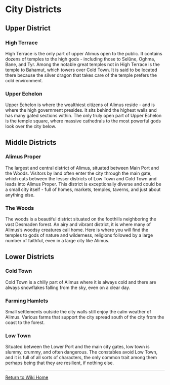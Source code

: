 # City Districts

## Upper District

### High Terrace
High Terrace is the only part of upper Alimus open to the public. It contains dozens of temples to the high gods - including those to Selûne, Oghma, Bane, and Tyr. Among the notable great temples not in High Terrace is the temple to Bahamut, which towers over Cold Town. It is said to be located there because the silver dragon that takes care of the temple prefers the cold environment.
### Upper Echelon

Upper Echelon is where the wealthiest citizens of Alimus reside - and is where the high government presides. It sits behind the highest walls and has many gated sections within. 
The only truly open part of Upper Echelon is the temple square, where massive cathedrals to the most powerful gods look over the city below.

## Middle Districts

### Alimus Proper

The largest and central district of Alimus, situated between Main Port and the Woods. Visitors by land often enter the city through the main gate, which cuts between the lesser districts of Low Town and Cold Town and leads into Alimus Proper. This district is exceptionally diverse and could be a small city itself - full of homes, markets, temples, taverns, and just about anything else.

### The Woods

The woods is a beautiful district situated on the foothills neighboring the vast Desmaden forest. An airy and vibrant district, it is where many of Alimus’s woodsy creatures call home. Here is where you will find the temples to gods of nature and wilderness, religions followed by a large number of faithful, even in a large city like Alimus.

## Lower Districts

### Cold Town

Cold Town is a chilly part of Alimus where it is always cold and there are always snowflakes falling from the sky, even on a clear day.

### Farming Hamlets

Small settlements outside the city walls still enjoy the calm weather of Alimus. Various farms that support the city spread south of the city from the coast to the forest.

### Low Town

Situated between the Lower Port and the main city gates, low town is slummy, crummy, and often dangerous. The constables avoid Low Town, and it is full of all sorts of characters, the only common trait among them perhaps being that they are resilient, if nothing else.


***
[Return to Wiki Home](https://isaaclepley.github.io/Alimus-Public)

